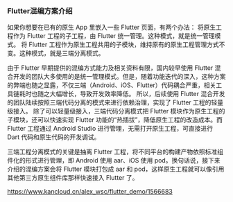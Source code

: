 


### Flutter混编方案介绍

如果你想要在已有的原生 App 里嵌入一些 Flutter 页面，有两个办法：
将原生工程作为 Flutter 工程的子工程，由 Flutter 统一管理。这种模式，就是统一管理模式。
将 Flutter 工程作为原生工程共用的子模块，维持原有的原生工程管理方式不变。这种模式，就是三端分离模式。


由于 Flutter 早期提供的混编方式能力及相关资料有限，国内较早使用 Flutter 混合开发的团队大多使用的是统一管理模式。但是，随着功能迭代的深入，这种方案的弊端也随之显露，不仅三端（Android、iOS、Flutter）代码耦合严重，相关工具链耗时也随之大幅增长，导致开发效率降低。
所以，后续使用 Flutter 混合开发的团队陆续按照三端代码分离的模式来进行依赖治理，实现了 Flutter 工程的轻量级接入。
除了可以轻量级接入，三端代码分离模式把 Flutter 模块作为原生工程的子模块，还可以快速实现 Flutter 功能的“热插拔”，降低原生工程的改造成本。而 Flutter 工程通过 Android Studio 进行管理，无需打开原生工程，可直接进行 Dart 代码和原生代码的开发调试。


三端工程分离模式的关键是抽离 Flutter 工程，将不同平台的构建产物依照标准组件化的形式进行管理，即 Android 使用 aar、iOS 使用 pod。换句话说，接下来介绍的混编方案会将 Flutter 模块打包成 aar 和 pod，这样原生工程就可以像引用其他第三方原生组件库那样快速接入 Flutter 了。



https://www.kancloud.cn/alex_wsc/flutter_demo/1566683